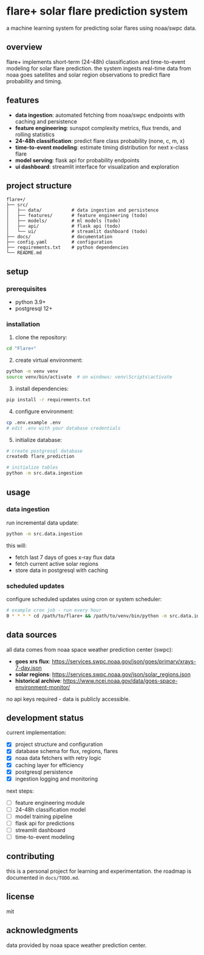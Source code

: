 # flare+ solar flare prediction system

a machine learning system for predicting solar flares using noaa/swpc data.

## overview

flare+ implements short-term (24-48h) classification and time-to-event modeling for solar flare prediction. the system ingests real-time data from noaa goes satellites and solar region observations to predict flare probability and timing.

## features

- **data ingestion**: automated fetching from noaa/swpc endpoints with caching and persistence
- **feature engineering**: sunspot complexity metrics, flux trends, and rolling statistics
- **24-48h classification**: predict flare class probability (none, c, m, x)
- **time-to-event modeling**: estimate timing distribution for next x-class flare
- **model serving**: flask api for probability endpoints
- **ui dashboard**: streamlit interface for visualization and exploration

## project structure

```
flare+/
├── src/
│   ├── data/           # data ingestion and persistence
│   ├── features/       # feature engineering (todo)
│   ├── models/         # ml models (todo)
│   ├── api/            # flask api (todo)
│   └── ui/             # streamlit dashboard (todo)
├── docs/               # documentation
├── config.yaml         # configuration
├── requirements.txt    # python dependencies
└── README.md
```

## setup

### prerequisites

- python 3.9+
- postgresql 12+

### installation

1. clone the repository:
```bash
cd "Flare+"
```

2. create virtual environment:
```bash
python -m venv venv
source venv/bin/activate  # on windows: venv\Scripts\activate
```

3. install dependencies:
```bash
pip install -r requirements.txt
```

4. configure environment:
```bash
cp .env.example .env
# edit .env with your database credentials
```

5. initialize database:
```bash
# create postgresql database
createdb flare_prediction

# initialize tables
python -m src.data.ingestion
```

## usage

### data ingestion

run incremental data update:
```bash
python -m src.data.ingestion
```

this will:
- fetch last 7 days of goes x-ray flux data
- fetch current active solar regions
- store data in postgresql with caching

### scheduled updates

configure scheduled updates using cron or system scheduler:
```bash
# example cron job - run every hour
0 * * * * cd /path/to/flare+ && /path/to/venv/bin/python -m src.data.ingestion
```

## data sources

all data comes from noaa space weather prediction center (swpc):

- **goes xrs flux**: https://services.swpc.noaa.gov/json/goes/primary/xrays-7-day.json
- **solar regions**: https://services.swpc.noaa.gov/json/solar_regions.json
- **historical archive**: https://www.ncei.noaa.gov/data/goes-space-environment-monitor/

no api keys required - data is publicly accessible.

## development status

current implementation:
- [x] project structure and configuration
- [x] database schema for flux, regions, flares
- [x] noaa data fetchers with retry logic
- [x] caching layer for efficiency
- [x] postgresql persistence
- [x] ingestion logging and monitoring

next steps:
- [ ] feature engineering module
- [ ] 24-48h classification model
- [ ] model training pipeline
- [ ] flask api for predictions
- [ ] streamlit dashboard
- [ ] time-to-event modeling

## contributing

this is a personal project for learning and experimentation. the roadmap is documented in `docs/TODO.md`.

## license

mit

## acknowledgments

data provided by noaa space weather prediction center.
